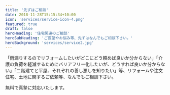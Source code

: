 ```yaml
---
title: '先ずはご相談'
date: 2018-11-28T15:15:34+10:00
icon: 'services/service-icon-4.png'
featured: true
draft: false
heroHeading: '住宅関連のご相談'
heroSubHeading: 'ご要望やお悩み等、先ずはなんでもご相談下さい。'
heroBackground: 'services/service2.jpg'
---
```


「雨漏りするのでリフォームしたいがどこにどう頼めば良いか分からない」「介護の負荷を軽減するためにバリアフリー化したいが、どうすれば良いか分からない」「二階建てと平屋、それぞれの善し悪しを知りたい」等、リフォームや注文住宅、土地に関するご依頼等、なんでもご相談下さい。

無料で真摯に対応いたします。